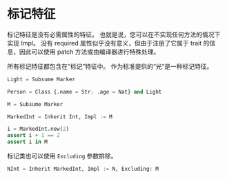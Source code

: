 # 标记特征

标记特征是没有必需属性的特征。 也就是说，您可以在不实现任何方法的情况下实现 Impl。
没有 required 属性似乎没有意义，但由于注册了它属于 trait 的信息，因此可以使用 patch 方法或由编译器进行特殊处理。

所有标记特征都包含在“标记”特征中。
作为标准提供的“光”是一种标记特征。

```python
Light = Subsume Marker
```

```python
Person = Class {.name = Str; .age = Nat} and Light
```

```python
M = Subsume Marker

MarkedInt = Inherit Int, Impl := M

i = MarkedInt.new(2)
assert i + 1 == 2
assert i in M
```

标记类也可以使用 `Excluding` 参数排除。

```python
NInt = Inherit MarkedInt, Impl := N, Excluding: M
```